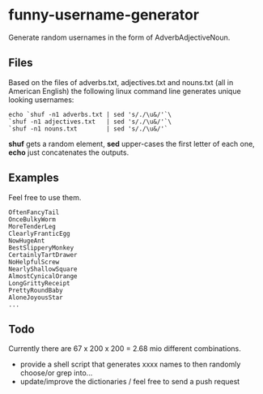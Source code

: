 # funny-username-generator
Generate random usernames in the form of AdverbAdjectiveNoun.

## Files

Based on the files of adverbs.txt, adjectives.txt and nouns.txt (all in American English) the following linux command line generates unique looking usernames:

    echo `shuf -n1 adverbs.txt | sed 's/./\u&/'`\
    `shuf -n1 adjectives.txt   | sed 's/./\u&/'`\
    `shuf -n1 nouns.txt        | sed 's/./\u&/'`

**shuf** gets a random element, **sed** upper-cases the first letter of each one, **echo** just concatenates the outputs.

## Examples

Feel free to use them.

    OftenFancyTail
    OnceBulkyWorm
    MoreTenderLeg
    ClearlyFranticEgg
    NowHugeAnt
    BestSlipperyMonkey
    CertainlyTartDrawer
    NoHelpfulScrew
    NearlyShallowSquare
    AlmostCynicalOrange
    LongGrittyReceipt
    PrettyRoundBaby
    AloneJoyousStar
    ...
    
## Todo

Currently there are 67 x 200 x 200 = 2.68 mio different combinations.

- provide a shell script that generates xxxx names to then randomly choose/or grep into...
- update/improve the dictionaries / feel free to send a push request
